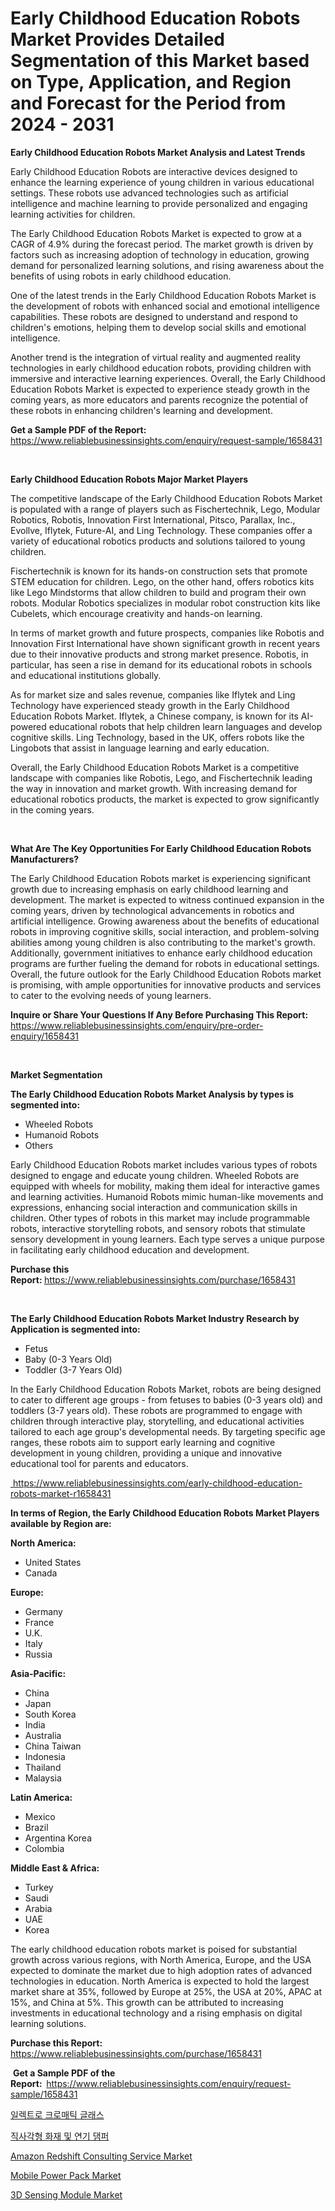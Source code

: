 <p><h1>Early Childhood Education Robots Market Provides Detailed Segmentation of this Market based on Type, Application, and Region and Forecast for the Period from 2024 - 2031</h1></p><p><strong>Early Childhood Education Robots Market Analysis and Latest Trends</strong></p>
<p><p>Early Childhood Education Robots are interactive devices designed to enhance the learning experience of young children in various educational settings. These robots use advanced technologies such as artificial intelligence and machine learning to provide personalized and engaging learning activities for children.</p><p>The Early Childhood Education Robots Market is expected to grow at a CAGR of 4.9% during the forecast period. The market growth is driven by factors such as increasing adoption of technology in education, growing demand for personalized learning solutions, and rising awareness about the benefits of using robots in early childhood education.</p><p>One of the latest trends in the Early Childhood Education Robots Market is the development of robots with enhanced social and emotional intelligence capabilities. These robots are designed to understand and respond to children's emotions, helping them to develop social skills and emotional intelligence.</p><p>Another trend is the integration of virtual reality and augmented reality technologies in early childhood education robots, providing children with immersive and interactive learning experiences. Overall, the Early Childhood Education Robots Market is expected to experience steady growth in the coming years, as more educators and parents recognize the potential of these robots in enhancing children's learning and development.</p></p>
<p><strong>Get a Sample PDF of the Report:&nbsp;</strong> <a href="https://www.reliablebusinessinsights.com/enquiry/request-sample/1658431">https://www.reliablebusinessinsights.com/enquiry/request-sample/1658431</a></p>
<p>&nbsp;</p>
<p><strong>Early Childhood Education Robots Major Market Players</strong></p>
<p><p>The competitive landscape of the Early Childhood Education Robots Market is populated with a range of players such as Fischertechnik, Lego, Modular Robotics, Robotis, Innovation First International, Pitsco, Parallax, Inc., Evollve, Iflytek, Future-AI, and Ling Technology. These companies offer a variety of educational robotics products and solutions tailored to young children.</p><p>Fischertechnik is known for its hands-on construction sets that promote STEM education for children. Lego, on the other hand, offers robotics kits like Lego Mindstorms that allow children to build and program their own robots. Modular Robotics specializes in modular robot construction kits like Cubelets, which encourage creativity and hands-on learning.</p><p>In terms of market growth and future prospects, companies like Robotis and Innovation First International have shown significant growth in recent years due to their innovative products and strong market presence. Robotis, in particular, has seen a rise in demand for its educational robots in schools and educational institutions globally.</p><p>As for market size and sales revenue, companies like Iflytek and Ling Technology have experienced steady growth in the Early Childhood Education Robots Market. Iflytek, a Chinese company, is known for its AI-powered educational robots that help children learn languages and develop cognitive skills. Ling Technology, based in the UK, offers robots like the Lingobots that assist in language learning and early education.</p><p>Overall, the Early Childhood Education Robots Market is a competitive landscape with companies like Robotis, Lego, and Fischertechnik leading the way in innovation and market growth. With increasing demand for educational robotics products, the market is expected to grow significantly in the coming years.</p></p>
<p>&nbsp;</p>
<p><strong>What Are The Key Opportunities For Early Childhood Education Robots Manufacturers?</strong></p>
<p><p>The Early Childhood Education Robots market is experiencing significant growth due to increasing emphasis on early childhood learning and development. The market is expected to witness continued expansion in the coming years, driven by technological advancements in robotics and artificial intelligence. Growing awareness about the benefits of educational robots in improving cognitive skills, social interaction, and problem-solving abilities among young children is also contributing to the market's growth. Additionally, government initiatives to enhance early childhood education programs are further fueling the demand for robots in educational settings. Overall, the future outlook for the Early Childhood Education Robots market is promising, with ample opportunities for innovative products and services to cater to the evolving needs of young learners.</p></p>
<p><strong>Inquire or Share Your Questions If Any Before Purchasing This Report:</strong> <a href="https://www.reliablebusinessinsights.com/enquiry/pre-order-enquiry/1658431">https://www.reliablebusinessinsights.com/enquiry/pre-order-enquiry/1658431</a></p>
<p>&nbsp;</p>
<p><strong>Market Segmentation</strong></p>
<p><strong>The Early Childhood Education Robots Market Analysis by types is segmented into:</strong></p>
<p><ul><li>Wheeled Robots</li><li>Humanoid Robots</li><li>Others</li></ul></p>
<p><p>Early Childhood Education Robots market includes various types of robots designed to engage and educate young children. Wheeled Robots are equipped with wheels for mobility, making them ideal for interactive games and learning activities. Humanoid Robots mimic human-like movements and expressions, enhancing social interaction and communication skills in children. Other types of robots in this market may include programmable robots, interactive storytelling robots, and sensory robots that stimulate sensory development in young learners. Each type serves a unique purpose in facilitating early childhood education and development.</p></p>
<p><strong>Purchase this Report:&nbsp;</strong><a href="https://www.reliablebusinessinsights.com/purchase/1658431">https://www.reliablebusinessinsights.com/purchase/1658431</a></p>
<p>&nbsp;</p>
<p><strong>The Early Childhood Education Robots Market Industry Research by Application is segmented into:</strong></p>
<p><ul><li>Fetus</li><li>Baby (0-3 Years Old)</li><li>Toddler (3-7 Years Old)</li></ul></p>
<p><p>In the Early Childhood Education Robots Market, robots are being designed to cater to different age groups - from fetuses to babies (0-3 years old) and toddlers (3-7 years old). These robots are programmed to engage with children through interactive play, storytelling, and educational activities tailored to each age group's developmental needs. By targeting specific age ranges, these robots aim to support early learning and cognitive development in young children, providing a unique and innovative educational tool for parents and educators.</p></p>
<p><a href="https://www.reliablebusinessinsights.com/early-childhood-education-robots-market-r1658431">&nbsp;https://www.reliablebusinessinsights.com/early-childhood-education-robots-market-r1658431</a></p>
<p><strong>In terms of Region, the Early Childhood Education Robots Market Players available by Region are:</strong></p>
<p>
    <p> <strong> North America: </strong>
        <ul>
            <li>United States</li>
            <li>Canada</li>
        </ul>
        </p> 
    <p> <strong> Europe: </strong>
        <ul>
            <li>Germany</li>
            <li>France</li>
            <li>U.K.</li>
            <li>Italy</li>
            <li>Russia</li>
        </ul>
        </p> 
    <p> <strong> Asia-Pacific: </strong>
        <ul>
            <li>China</li>
            <li>Japan</li>
            <li>South Korea</li>
            <li>India</li>
            <li>Australia</li>
            <li>China Taiwan</li>
            <li>Indonesia</li>
            <li>Thailand</li>
            <li>Malaysia</li>
        </ul>
        </p> 
    <p> <strong> Latin America: </strong>
        <ul>
            <li>Mexico</li>
            <li>Brazil</li>
            <li>Argentina Korea</li>
            <li>Colombia</li>
        </ul>
        </p> 
    <p> <strong> Middle East & Africa: </strong>
        <ul>
            <li>Turkey</li>
            <li>Saudi</li>
            <li>Arabia</li>
            <li>UAE</li>
            <li>Korea</li>
        </ul>
    </p>
    </p>
<p><p>The early childhood education robots market is poised for substantial growth across various regions, with North America, Europe, and the USA expected to dominate the market due to high adoption rates of advanced technologies in education. North America is expected to hold the largest market share at 35%, followed by Europe at 25%, the USA at 20%, APAC at 15%, and China at 5%. This growth can be attributed to increasing investments in educational technology and a rising emphasis on digital learning solutions.</p></p>
<p><strong>Purchase this Report: </strong><a href="https://www.reliablebusinessinsights.com/purchase/1658431">https://www.reliablebusinessinsights.com/purchase/1658431</a></p>
<p>&nbsp;<strong>Get a Sample PDF of the Report:&nbsp;&nbsp;</strong><a href="https://www.reliablebusinessinsights.com/enquiry/request-sample/1658431">https://www.reliablebusinessinsights.com/enquiry/request-sample/1658431</a></p>
<p><strong></strong></p>
<p><p><a href="https://github.com/wallacBahrtyinger567686/Market-Research-Report-List-2/blob/main/566193787520.md">일렉트로 크로매틱 글래스</a></p><p><a href="https://github.com/WilburKihn5676/Market-Research-Report-List-2/blob/main/304663787519.md">직사각형 화재 및 연기 댐퍼</a></p><p><a href="https://github.com/wusalecollins540tpqoz/Market-Research-Report-List-2/blob/main/amazon-redshift-consulting-service-market.md">Amazon Redshift Consulting Service Market</a></p><p><a href="https://issuu.com/reportprime-2/docs/mobile-power-pack-market-size-2030.pptx">Mobile Power Pack Market</a></p><p><a href="https://issuu.com/reportprime-2/docs/3d-sensing-module-market-size-2030.pptx">3D Sensing Module Market</a></p></p>